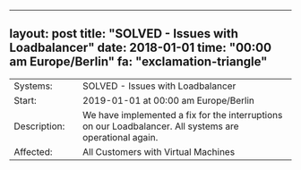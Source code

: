 --- 
 layout: post 
 title: "SOLVED - Issues with Loadbalancer" 
 date: 2018-01-01 
 time: "00:00 am Europe/Berlin" 
 fa: "exclamation-triangle" 
 --- 
 |                   |   |                                                                      | 
 |-------------------|---|----------------------------------------------------------------------| 
 | Systems:          |   | SOLVED - Issues with Loadbalancer| 
 | Start:            |   | 2019-01-01 at 00:00 am Europe/Berlin | 
 | Description:      |   | We have implemented a fix for the interruptions on our Loadbalancer. All systems are operational again. | 
 | Affected:         |   | All Customers with Virtual Machines | 
